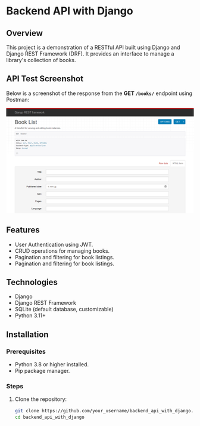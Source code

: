 # Backend API with Django

## Overview
This project is a demonstration of a RESTful API built using Django and Django REST Framework (DRF). It provides an interface to manage a library's collection of books. 

## API Test Screenshot

Below is a screenshot of the response from the **GET `/books/`** endpoint using Postman:

![API Response Screenshot](docs/images/Api_book_List.png)


## Features
- User Authentication using JWT.
- CRUD operations for managing books.
- Pagination and filtering for book listings.
- Pagination and filtering for book listings.

## Technologies
- Django
- Django REST Framework
- SQLite (default database, customizable)
- Python 3.11+

## Installation

### Prerequisites
- Python 3.8 or higher installed.
- Pip package manager.

### Steps
1. Clone the repository:
   ```bash
   git clone https://github.com/your_username/backend_api_with_django.git
   cd backend_api_with_django


[def]: docs/images/postman_response.png
